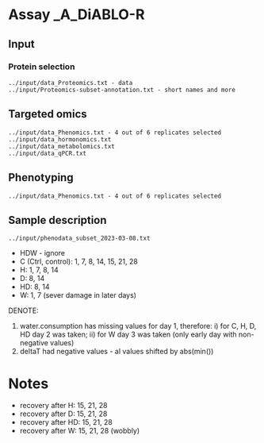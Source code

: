 # Assay _A_DiABLO-R

## Input

### Protein selection
```
../input/data_Proteomics.txt - data
../input/Proteomics-subset-annotation.txt - short names and more
```

## Targeted omics
```
../input/data_Phenomics.txt - 4 out of 6 replicates selected
../input/data_hormonomics.txt
../input/data_metabolomics.txt
../input/data_qPCR.txt
```

## Phenotyping
```
../input/data_Phenomics.txt - 4 out of 6 replicates selected
```



## Sample description
```
../input/phenodata_subset_2023-03-08.txt
```
- HDW - ignore
- C (Ctrl, control): 1, 7, 8, 14, 15, 21, 28
- H: 1, 7, 8, 14
- D: 8, 14
- HD: 8, 14
- W: 1, 7 (sever damage in later days)



DENOTE: 

1. water.consumption has missing values for day 1, therefore: i) for C, H, D, HD day 2 was taken; ii) for W day 3 was taken (only early day with non-negative values)
2. deltaT had negative values - al values shifted by abs(min())



# Notes
- recovery after H: 15, 21, 28
- recovery after D: 15, 21, 28
- recovery after HD: 15, 21, 28
- recovery after W: 15, 21, 28 (wobbly)






